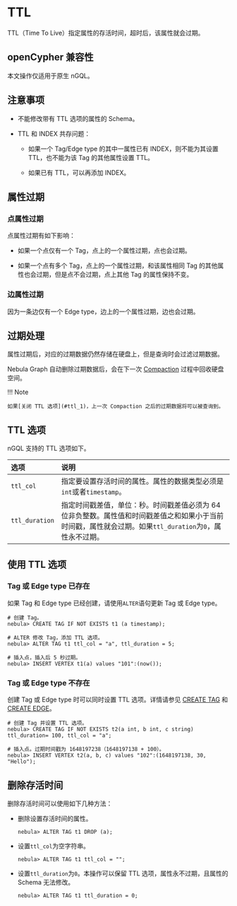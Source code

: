 # TTL

TTL（Time To Live）指定属性的存活时间，超时后，该属性就会过期。

## openCypher 兼容性

本文操作仅适用于原生 nGQL。

## 注意事项

- 不能修改带有 TTL 选项的属性的 Schema。

- TTL 和 INDEX 共存问题：

  - 如果一个 Tag/Edge type 的其中一属性已有 INDEX，则不能为其设置 TTL，也不能为该 Tag 的其他属性设置 TTL。    

  - 如果已有 TTL，可以再添加 INDEX。

## 属性过期

### 点属性过期

点属性过期有如下影响：

- 如果一个点仅有一个 Tag，点上的一个属性过期，点也会过期。

- 如果一个点有多个 Tag，点上的一个属性过期，和该属性相同 Tag 的其他属性也会过期，但是点不会过期，点上其他 Tag 的属性保持不变。

### 边属性过期

因为一条边仅有一个 Edge type，边上的一个属性过期，边也会过期。

## 过期处理

属性过期后，对应的过期数据仍然存储在硬盘上，但是查询时会过滤过期数据。

Nebula Graph 自动删除过期数据后，会在下一次 [Compaction](../../8.service-tuning/compaction.md) 过程中回收硬盘空间。

!!! Note

    如果[关闭 TTL 选项](#ttl_1)，上一次 Compaction 之后的过期数据将可以被查询到。

## TTL 选项

nGQL 支持的 TTL 选项如下。

|选项|说明|
|:---|:---|
|`ttl_col`|指定要设置存活时间的属性。属性的数据类型必须是`int`或者`timestamp`。|
|`ttl_duration`|指定时间戳差值，单位：秒。时间戳差值必须为 64 位非负整数。属性值和时间戳差值之和如果小于当前时间戳，属性就会过期。如果`ttl_duration`为`0`，属性永不过期。|

## 使用 TTL 选项

### Tag 或 Edge type 已存在

如果 Tag 和 Edge type 已经创建，请使用`ALTER`语句更新 Tag 或 Edge type。

```ngql
# 创建 Tag。
nebula> CREATE TAG IF NOT EXISTS t1 (a timestamp);

# ALTER 修改 Tag，添加 TTL 选项。
nebula> ALTER TAG t1 ttl_col = "a", ttl_duration = 5;

# 插入点，插入后 5 秒过期。
nebula> INSERT VERTEX t1(a) values "101":(now());
```

### Tag 或 Edge type 不存在

创建 Tag 或 Edge type 时可以同时设置 TTL 选项。详情请参见 [CREATE TAG](../10.tag-statements/1.create-tag.md) 和 [CREATE EDGE](../11.edge-type-statements/1.create-edge.md)。

```ngql
# 创建 Tag 并设置 TTL 选项。
nebula> CREATE TAG IF NOT EXISTS t2(a int, b int, c string) ttl_duration= 100, ttl_col = "a";

# 插入点。过期时间戳为 1648197238（1648197138 + 100）。
nebula> INSERT VERTEX t2(a, b, c) values "102":(1648197138, 30, "Hello");
```

## 删除存活时间

删除存活时间可以使用如下几种方法：

- 删除设置存活时间的属性。

    ```ngql
    nebula> ALTER TAG t1 DROP (a);
    ```

- 设置`ttl_col`为空字符串。

    ```ngql
    nebula> ALTER TAG t1 ttl_col = "";
    ```

- 设置`ttl_duration`为`0`。本操作可以保留 TTL 选项，属性永不过期，且属性的 Schema 无法修改。

    ```ngql
    nebula> ALTER TAG t1 ttl_duration = 0;
    ```
